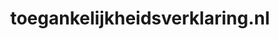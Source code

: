 ---
layout: post
title:  "toegankelijkheidsverklaring.nl"
internal_url:  "/dutchgov/toegankelijkheidsverklaring.nl.html"
categories: dutchgov
---